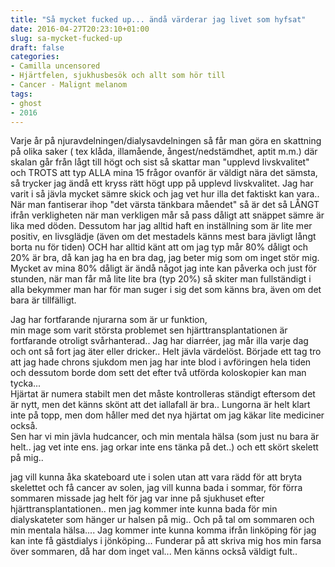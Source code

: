```yaml
---
title: "Så mycket fucked up... ändå värderar jag livet som hyfsat"
date: 2016-04-27T20:23:10+01:00
slug: sa-mycket-fucked-up
draft: false
categories:
- Camilla uncensored
- Hjärtfelen, sjukhusbesök och allt som hör till
- Cancer - Malignt melanom
tags:
- ghost
- 2016
---
```


Varje år på njuravdelningen/dialysavdelningen så får man göra en skattning på olika saker ( tex klåda, illamående, ångest/nedstämdhet, aptit m.m.) där skalan går från lågt till högt och sist så skattar man "upplevd livskvalitet" och TROTS att typ ALLA mina 15 frågor ovanför är väldigt nära det sämsta, så trycker jag ändå ett kryss rätt högt upp på upplevd livskvalitet.
Jag har varit i så jävla mycket sämre skick och jag vet hur illa det faktiskt kan vara.. När man fantiserar ihop "det värsta tänkbara måendet" så är det så LÅNGT ifrån verkligheten när man verkligen mår så pass dåligt att snäppet sämre är lika med döden.
Dessutom har jag alltid haft en inställning som är lite mer positiv, en livsglädje (även om det mestadels känns mest bara jävligt långt borta nu för tiden) OCH har alltid känt att om jag typ mår 80% dåligt och 20% är bra, då kan jag ha en bra dag, jag beter mig som om inget stör mig. Mycket av mina 80% dåligt är ändå något jag inte kan påverka och just för stunden, när man får må lite lite bra (typ 20%) så skiter man fullständigt i alla bekymmer man har för man suger i sig det som känns bra, även om det bara är tillfälligt.

Jag har fortfarande njurarna som är ur funktion, <br>min mage som varit största problemet sen hjärttransplantationen är fortfarande otroligt svårhanterad.. Jag har diarréer, jag mår illa varje dag och ont så fort jag äter eller dricker.. Helt jävla värdelöst. Började ett tag tro att jag hade chrons sjukdom men jag har inte blod i avföringen hela tiden och dessutom borde dom sett det efter två utförda koloskopier kan man tycka... <br>Hjärtat är numera stabilt men det måste kontrolleras ständigt eftersom det är nytt, men det känns skönt att det iallafall är bra.. Lungorna är helt klart inte på topp, men dom håller med det nya hjärtat om jag käkar lite mediciner också.<br> Sen har vi min jävla hudcancer, och min mentala hälsa (som just nu bara är helt.. jag vet inte ens. jag orkar inte ens tänka på det..) och ett skört skelett på mig..

jag vill kunna åka skateboard ute i solen utan att vara rädd för att bryta skelettet och få cancer av solen, jag vill kunna bada i sommar, för förra sommaren missade jag helt för jag var inne på sjukhuset efter hjärttransplantationen.. men jag kommer inte kunna bada för min dialyskateter som hänger ur halsen på mig.. Och på tal om sommaren och min mentala hälsa.... Jag kommer inte kunna komma ifrån linköping för jag kan inte få gästdialys i jönköping... Funderar på att skriva mig hos min farsa över sommaren, då har dom inget val... Men känns också väldigt fult..


